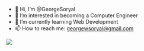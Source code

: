 - 👋 Hi, I’m @GeorgeSoryal
- 👀 I’m interested in becoming a Computer Engineer 
- 🌱 I’m currently learning Web Development
- 📫 How to reach me: georgewsoryal@gmail.com

<picture>
<source 
  srcset="https://github-readme-stats.vercel.app/api/top-langs/?username=GeorgeSoryal&theme=dark"
  media="(prefers-color-scheme: dark)"
/>
<source
  srcset="https://github-readme-stats.vercel.app/api/top-langs/?username=GeorgeSoryal&theme=default"
  media="(prefers-color-scheme: light), (prefers-color-scheme: no-preference)"
/>
<img src="https://github-readme-stats.vercel.app/api/top-langs/?username=GeorgeSoryal&theme=dark" />
</picture>

<!---
EpicPerson123/EpicPerson123 is a ✨ special ✨ repository because its `README.md` (this file) appears on your GitHub profile.
You can click the Preview link to take a look at your changes.
--->

